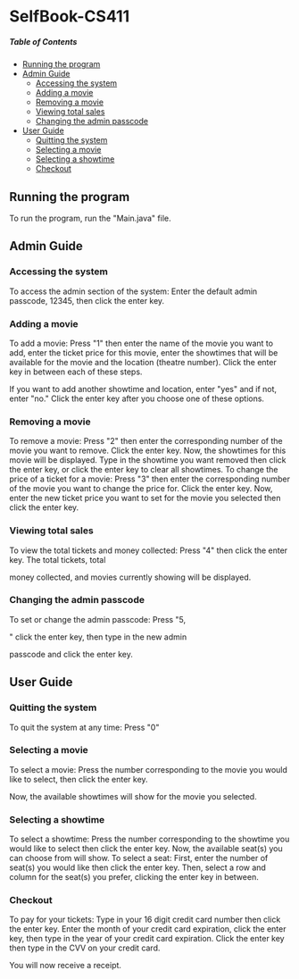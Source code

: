 # SelfBook-CS411

##### Table of Contents  
- [Running the program](#running-the-program)
- [Admin Guide](#admin-guide)
    - [Accessing the system](#accessing-the-system)
    - [Adding a movie](#adding-a-movie)
    - [Removing a movie](#removing-a-movie)
    - [Viewing total sales](#viewing-total-sales)
    - [Changing the admin passcode](#changing-the-admin-passcode)
- [User Guide](#user-guide)
    - [Quitting the system](#quitting-the-system)
    - [Selecting a movie](#selecting-a-movie)
    - [Selecting a showtime](#selecting-a-showtime)
    - [Checkout](#checkout)


## Running the program 
To run the program, run the "Main.java" file. 

## Admin Guide 

### Accessing the system
To access the admin section of the system:
Enter the default admin passcode, 12345, then click the
enter key.

### Adding a movie
To add a movie:
Press "1" then enter the name of the movie you want to
add, enter the ticket price for this movie, enter the
showtimes that will be available for the movie and the
location (theatre number). Click the enter key in between
each of these steps.

If you want to add another showtime and location, enter
"yes" and if not, enter "no." Click the enter key after you
choose one of these options.

### Removing a movie
To remove a movie:
Press "2" then enter the corresponding number of the
movie you want to remove. Click the enter key. Now, the
showtimes for this movie will be displayed. Type in the
showtime you want removed then click the enter key, or
click the enter key to clear all showtimes.
To change the price of a ticket for a movie:
Press "3" then enter the corresponding number of the
movie you want to change the price for. Click the enter
key. Now, enter the new ticket price you want to set for
the movie you selected then click the enter key.

### Viewing total sales 
To view the total tickets and money collected:
Press "4" then click the enter key. The total tickets, total

money collected, and movies currently showing will be
displayed.

### Changing the admin passcode
To set or change the admin passcode:
Press "5,

" click the enter key, then type in the new admin

passcode and click the enter key.

## User Guide 

### Quitting the system
To quit the system at any time:
Press "0"

### Selecting a movie
To select a movie:
Press the number corresponding to the movie you would
like to select, then click the enter key.

Now, the available showtimes will show for the movie you
selected.

### Selecting a showtime
To select a showtime:
Press the number corresponding to the showtime you
would like to select then click the enter key.
Now, the available seat(s) you can choose from will show.
To select a seat:
First, enter the number of seat(s) you would like then click
the enter key.
Then, select a row and column for the seat(s) you prefer,
clicking the enter key in between.

### Checkout
To pay for your tickets:
Type in your 16 digit credit card number then click the
enter key.
Enter the month of your credit card expiration, click the
enter key, then type in the year of your credit card
expiration.
Click the enter key then type in the CVV on your credit
card.

You will now receive a receipt.
